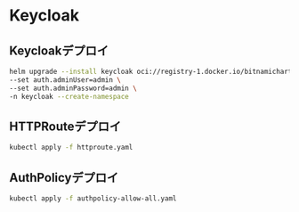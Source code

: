 # Keycloak

## Keycloakデプロイ

```sh
helm upgrade --install keycloak oci://registry-1.docker.io/bitnamicharts/keycloak \
--set auth.adminUser=admin \
--set auth.adminPassword=admin \
-n keycloak --create-namespace
```

## HTTPRouteデプロイ

```sh
kubectl apply -f httproute.yaml
```

## AuthPolicyデプロイ

```sh
kubectl apply -f authpolicy-allow-all.yaml
```
